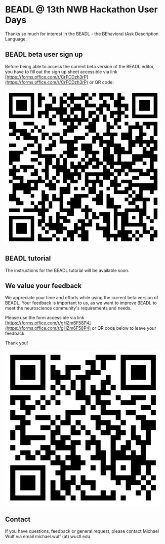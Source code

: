 # BEADL @ 13th NWB Hackathon User Days

Thanks so much for interest in the BEADL - the BEhavioral tAsk Description Language.

## BEADL beta user sign up
Before being able to access the current beta version of the BEADL editor, you have to fill out the sign up sheet accessible via link [https://forms.office.com/r/CrFCDzh3rP](https://forms.office.com/r/CrFCDzh3rP) or QR code:

![](qr_code_sign_up.png)

## BEADL tutorial
The instructions for the BEADL tutorial will be available soon.

## We value your feedback
We appreciate your time and efforts while using the current beta version of BEADL. Your feedback is important to us, as we want to improve BEADL to meet the neuroscience community's requirements and needs.

Please use the form accessible via link [https://forms.office.com/r/gHZm6F58P4](https://forms.office.com/r/gHZm6F58P4) or QR code below to leave your feedback.

Thank you!

![](qr_code_feedback.png)

## Contact
If you have questions, feedback or general request, please contact Michael Wulf via email michael.wulf (at) wustl.edu
